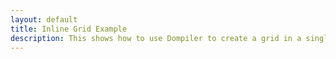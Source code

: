```yaml
---
layout: default
title: Inline Grid Example
description: This shows how to use Dompiler to create a grid in a single file.
---
```


<link rel="stylesheet" href="/assets/css/grid.css" />
<script src="app.js" type="module"></script>